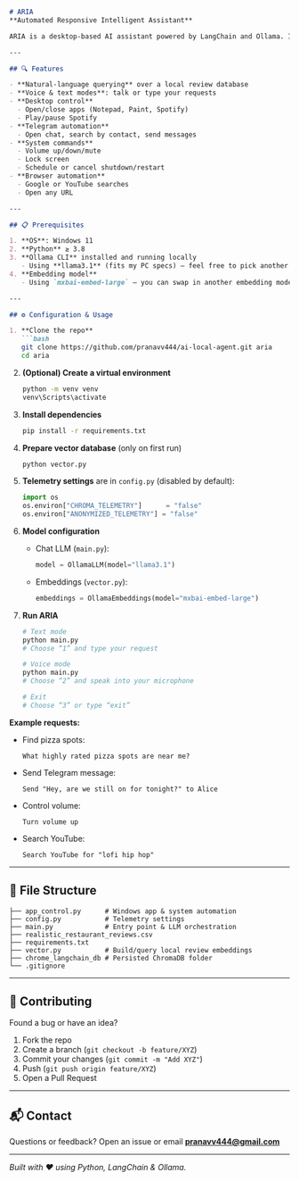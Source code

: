 ````markdown
# ARIA  
**Automated Responsive Intelligent Assistant**

ARIA is a desktop‐based AI assistant powered by LangChain and Ollama. It can fetch relevant restaurant reviews, control your desktop apps (Notepad, Paint, Spotify), automate Telegram messages, manage system functions (volume, lock, shutdown/restart), and drive your browser (Google, YouTube, any website) — all hands‑free.

---

## 🔍 Features

- **Natural‑language querying** over a local review database  
- **Voice & text modes**: talk or type your requests  
- **Desktop control**  
  - Open/close apps (Notepad, Paint, Spotify)  
  - Play/pause Spotify  
- **Telegram automation**  
  - Open chat, search by contact, send messages  
- **System commands**  
  - Volume up/down/mute  
  - Lock screen  
  - Schedule or cancel shutdown/restart  
- **Browser automation**  
  - Google or YouTube searches  
  - Open any URL  

---

## 📋 Prerequisites

1. **OS**: Windows 11  
2. **Python** ≥ 3.8  
3. **Ollama CLI** installed and running locally  
   - Using **llama3.1** (fits my PC specs) — feel free to pick another model  
4. **Embedding model**  
   - Using `mxbai-embed-large` — you can swap in another embedding model  

---

## ⚙️ Configuration & Usage

1. **Clone the repo**  
   ```bash
   git clone https://github.com/pranavv444/ai-local-agent.git aria
   cd aria
````

2. **(Optional) Create a virtual environment**

   ```bash
   python -m venv venv
   venv\Scripts\activate
   ```

3. **Install dependencies**

   ```bash
   pip install -r requirements.txt
   ```

4. **Prepare vector database**  (only on first run)

   ```bash
   python vector.py
   ```

5. **Telemetry settings** are in `config.py` (disabled by default):

   ```python
   import os
   os.environ["CHROMA_TELEMETRY"]      = "false"
   os.environ["ANONYMIZED_TELEMETRY"] = "false"
   ```

6. **Model configuration**

   * Chat LLM (`main.py`):

     ```python
     model = OllamaLLM(model="llama3.1")
     ```
   * Embeddings (`vector.py`):

     ```python
     embeddings = OllamaEmbeddings(model="mxbai-embed-large")
     ```

7. **Run ARIA**

   ```bash
   # Text mode
   python main.py
   # Choose “1” and type your request

   # Voice mode
   python main.py
   # Choose “2” and speak into your microphone

   # Exit
   # Choose “3” or type “exit”
   ```

**Example requests:**

* Find pizza spots:

  ```
  What highly rated pizza spots are near me?
  ```
* Send Telegram message:

  ```
  Send "Hey, are we still on for tonight?" to Alice
  ```
* Control volume:

  ```
  Turn volume up
  ```
* Search YouTube:

  ```
  Search YouTube for "lofi hip hop"
  ```

---

## 📂 File Structure

```
├── app_control.py      # Windows app & system automation
├── config.py           # Telemetry settings
├── main.py             # Entry point & LLM orchestration
├── realistic_restaurant_reviews.csv
├── requirements.txt
├── vector.py           # Build/query local review embeddings
├── chrome_langchain_db # Persisted ChromaDB folder
└── .gitignore
```

---

## 🤝 Contributing

Found a bug or have an idea?

1. Fork the repo
2. Create a branch (`git checkout -b feature/XYZ`)
3. Commit your changes (`git commit -m "Add XYZ"`)
4. Push (`git push origin feature/XYZ`)
5. Open a Pull Request

---

## 📬 Contact

Questions or feedback? Open an issue or email **[pranavv444@gmail.com](mailto:pranavv444@gmail.com)**

---

*Built with ❤️ using Python, LangChain & Ollama.*

```
```
